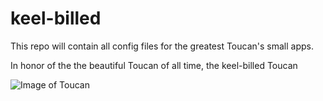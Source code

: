 # keel-billed
This repo will contain all config files for the greatest Toucan's small apps.

In honor of the the beautiful Toucan of all time, the keel-billed Toucan

![Image of Toucan](https://c2.staticflickr.com/8/7419/16201157519_4665da0abc_b.jpg)
